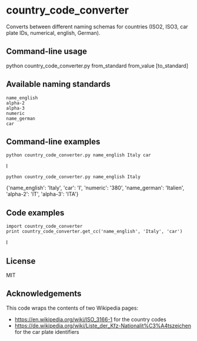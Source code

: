 # country_code_converter
Converts between different naming schemas for countries (ISO2, ISO3, car plate IDs, numerical, english, German).

## Command-line usage
python country_code_converter.py from_standard from_value [to_standard]

## Available naming standards
    name_english
    alpha-2
    alpha-3
    numeric
    name_german
    car

## Command-line examples
    python country_code_converter.py name_english Italy car
I

    python country_code_converter.py name_english Italy
{'name_english': 'Italy', 'car': 'I', 'numeric': '380', 'name_german': 'Italien', 'alpha-2': 'IT', 'alpha-3': 'ITA'}

## Code examples
    import country_code_converter
    print country_code_converter.get_cc('name_english', 'Italy', 'car')

I

## License 
MIT

## Acknowledgements
This code wraps the contents of two Wikipedia pages:
- https://en.wikipedia.org/wiki/ISO_3166-1 for the country codes
- https://de.wikipedia.org/wiki/Liste_der_Kfz-Nationalit%C3%A4tszeichen for the car plate identifiers

